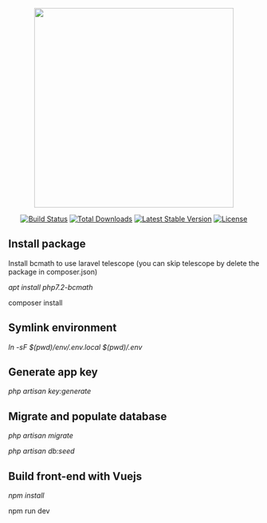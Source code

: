 <p align="center"><img src="https://res.cloudinary.com/dtfbvvkyp/image/upload/v1566331377/laravel-logolockup-cmyk-red.svg" width="400"></p>

<p align="center">
<a href="https://travis-ci.org/laravel/framework"><img src="https://travis-ci.org/laravel/framework.svg" alt="Build Status"></a>
<a href="https://packagist.org/packages/laravel/framework"><img src="https://poser.pugx.org/laravel/framework/d/total.svg" alt="Total Downloads"></a>
<a href="https://packagist.org/packages/laravel/framework"><img src="https://poser.pugx.org/laravel/framework/v/stable.svg" alt="Latest Stable Version"></a>
<a href="https://packagist.org/packages/laravel/framework"><img src="https://poser.pugx.org/laravel/framework/license.svg" alt="License"></a>
</p>

## Install package

<p>Install bcmath to use laravel telescope (you can skip telescope by delete the package in composer.json)</p>
<i>apt install php7.2-bcmath</i>
<p>composer install </p>

## Symlink environment
<i>ln -sF $(pwd)/env/.env.local $(pwd)/.env</i>

## Generate app key
<i>php artisan key:generate</i>

## Migrate and populate database
<p><i>php artisan migrate</i></p>
<p><i>php artisan db:seed</i></p>

## Build front-end with Vuejs
<p><i>npm install</i></p>
<p><i></i>npm run dev</p>